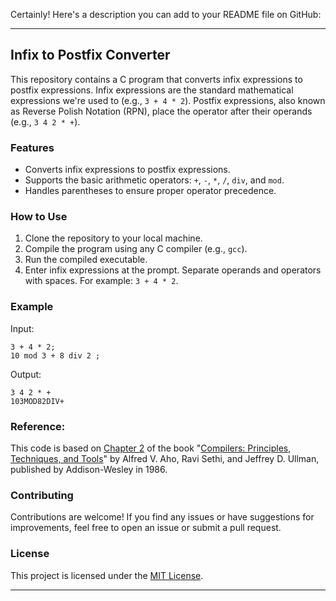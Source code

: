 Certainly! Here's a description you can add to your README file on GitHub:

---

## Infix to Postfix Converter

This repository contains a C program that converts infix expressions to postfix expressions. Infix expressions are the standard mathematical expressions we're used to (e.g., `3 + 4 * 2`). Postfix expressions, also known as Reverse Polish Notation (RPN), place the operator after their operands (e.g., `3 4 2 * +`).

### Features

- Converts infix expressions to postfix expressions.
- Supports the basic arithmetic operators: `+`, `-`, `*`, `/`, `div`, and `mod`.
- Handles parentheses to ensure proper operator precedence.

### How to Use

1. Clone the repository to your local machine.
2. Compile the program using any C compiler (e.g., `gcc`).
3. Run the compiled executable.
4. Enter infix expressions at the prompt. Separate operands and operators with spaces. For example: `3 + 4 * 2`.

### Example

Input:
```
3 + 4 * 2;
10 mod 3 + 8 div 2 ;
```

Output:
```
3 4 2 * +
103MOD82DIV+
```
### Reference:
This code is based on [Chapter 2](https://drive.google.com/file/d/1MqXruiM849l0Eix4f5jot6pyy-fcVgOs/view?usp=sharing) of the book "[Compilers: Principles, Techniques, and Tools](https://libgen.is/book/index.php?md5=346B2177C8F721EE62872DCAF64B9F85)" by Alfred V. Aho, Ravi Sethi, and Jeffrey D. Ullman, published by Addison-Wesley in 1986.

### Contributing

Contributions are welcome! If you find any issues or have suggestions for improvements, feel free to open an issue or submit a pull request.

### License

This project is licensed under the [MIT License](LICENSE).

---
